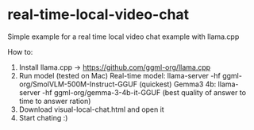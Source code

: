 # real-time-local-video-chat
Simple example for a real time local video chat example with llama.cpp

How to: 

1) Install llama.cpp -> https://github.com/ggml-org/llama.cpp
2) Run model (tested on Mac)
   Real-time model: llama-server -hf ggml-org/SmolVLM-500M-Instruct-GGUF (quickest)
   Gemma3 4b: llama-server -hf ggml-org/gemma-3-4b-it-GGUF (best quality of answer to time to answer ration)
3) Download visual-local-chat.html and open it
4) Start chating :)
   
